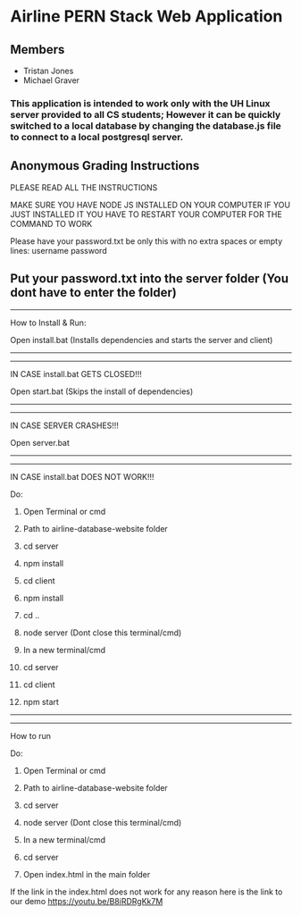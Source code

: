 # Airline PERN Stack Web Application

## Members
- Tristan Jones
- Michael Graver

### This application is intended to work only with the UH Linux server provided to all CS students; However it can be quickly switched to a local database by changing the database.js file to connect to a local postgresql server.


## Anonymous Grading Instructions 

PLEASE READ ALL THE INSTRUCTIONS

MAKE SURE YOU HAVE NODE JS INSTALLED ON YOUR COMPUTER
IF YOU JUST INSTALLED IT YOU HAVE TO RESTART YOUR COMPUTER FOR THE COMMAND TO WORK

Please have your password.txt be only this with no extra spaces or empty lines:
username
password


Put your password.txt into the server folder 	(You dont have to enter the folder)
--------------------------------------------------------------------------
--------------------------------------------------------------------------


How to Install & Run:

Open install.bat           			(Installs dependencies and starts the server and client)


--------------------------------------------------------------------------
--------------------------------------------------------------------------


IN CASE install.bat GETS CLOSED!!!

Open start.bat              			(Skips the install of dependencies)

--------------------------------------------------------------------------
--------------------------------------------------------------------------


IN CASE SERVER CRASHES!!!

Open server.bat

--------------------------------------------------------------------------
--------------------------------------------------------------------------


IN CASE install.bat DOES NOT WORK!!!

Do:
1. Open Terminal or cmd

2. Path to airline-database-website folder

3. cd server

4. npm install

5. cd client

6. npm install

7. cd ..

8. node server (Dont close this terminal/cmd)

9. In a new terminal/cmd

10. cd server

11. cd client

12. npm start


--------------------------------------------------------------------------
--------------------------------------------------------------------------


How to run

Do:
1. Open Terminal or cmd

2. Path to airline-database-website folder

3. cd server

4. node server (Dont close this terminal/cmd)

5. In a new terminal/cmd

6. cd server

8. Open index.html in the main folder



If the link in the index.html does not work for any reason here is the link to our demo
https://youtu.be/B8iRDRgKk7M
